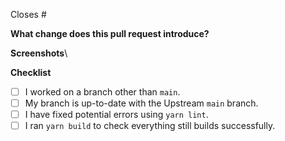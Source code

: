 <!-- Add the number of the issue this pull request is closing here -->
Closes #

<!-- Description of the changes this pull request introduces -->
**What change does this pull request introduce?**


<!-- If applicable, include screenshots of the issue you solved -->
**Screenshots**\


**Checklist**

- [ ] I worked on a branch other than `main`.
- [ ] My branch is up-to-date with the Upstream `main` branch.
- [ ] I have fixed potential errors using `yarn lint`.
- [ ] I ran `yarn build` to check everything still builds successfully.
